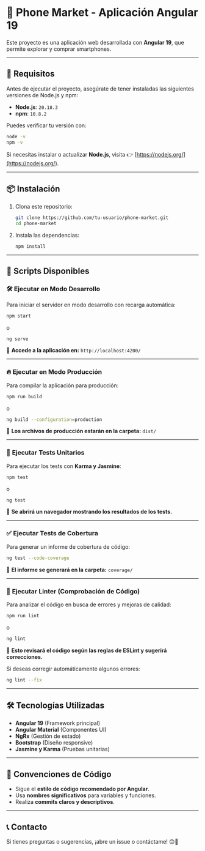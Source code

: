 # 📱 Phone Market - Aplicación Angular 19

Este proyecto es una aplicación web desarrollada con **Angular 19**, que permite explorar y comprar smartphones.

---

## 🚀 Requisitos

Antes de ejecutar el proyecto, asegúrate de tener instaladas las siguientes versiones de Node.js y npm:

- **Node.js**: `20.18.3`
- **npm**: `10.8.2`

Puedes verificar tu versión con:

```sh
node -v
npm -v
```

Si necesitas instalar o actualizar **Node.js**, visita 👉 [https://nodejs.org/](https://nodejs.org/).

---

## 📦 Instalación

1. Clona este repositorio:
   ```sh
   git clone https://github.com/tu-usuario/phone-market.git
   cd phone-market
   ```

2. Instala las dependencias:
   ```sh
   npm install
   ```

---

## 🎯 Scripts Disponibles

### 🛠️ **Ejecutar en Modo Desarrollo**
Para iniciar el servidor en modo desarrollo con recarga automática:
```sh
npm start
```
o
```sh
ng serve
```
📌 **Accede a la aplicación en:** `http://localhost:4200/`

---

### 🔥 **Ejecutar en Modo Producción**
Para compilar la aplicación para producción:
```sh
npm run build
```
o
```sh
ng build --configuration=production
```
📌 **Los archivos de producción estarán en la carpeta:** `dist/`

---

### 🧪 **Ejecutar Tests Unitarios**
Para ejecutar los tests con **Karma y Jasmine**:
```sh
npm test
```
o
```sh
ng test
```
📌 **Se abrirá un navegador mostrando los resultados de los tests.**

---

### ✅ **Ejecutar Tests de Cobertura**
Para generar un informe de cobertura de código:
```sh
ng test --code-coverage
```
📌 **El informe se generará en la carpeta:** `coverage/`

---

### 🔎 **Ejecutar Linter (Comprobación de Código)**
Para analizar el código en busca de errores y mejoras de calidad:
```sh
npm run lint
```
o
```sh
ng lint
```
📌 **Esto revisará el código según las reglas de ESLint y sugerirá correcciones.**

Si deseas corregir automáticamente algunos errores:
```sh
ng lint --fix
```

---

## 🛠️ **Tecnologías Utilizadas**
- **Angular 19** (Framework principal)
- **Angular Material** (Componentes UI)
- **NgRx** (Gestión de estado)
- **Bootstrap** (Diseño responsive)
- **Jasmine y Karma** (Pruebas unitarias)

---

## 📌 **Convenciones de Código**
- Sigue el **estilo de código recomendado por Angular**.
- Usa **nombres significativos** para variables y funciones.
- Realiza **commits claros y descriptivos**.

---

## 📞 **Contacto**
Si tienes preguntas o sugerencias, ¡abre un issue o contáctame! 😊🚀

